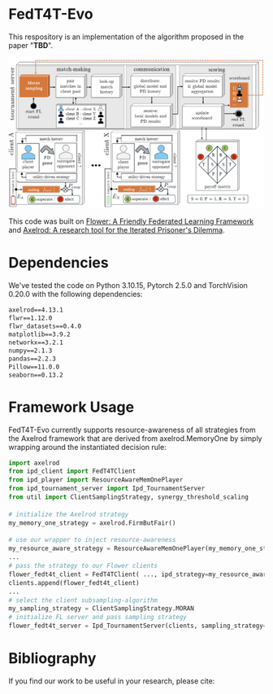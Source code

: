 # FedT4T-Evo

This respository is an implementation of the algorithm proposed in the paper "**TBD**".

![racf](/assets/racfl.png)

This code was built on [Flower: A Friendly Federated Learning Framework](https://github.com/adap/flower) and [Axelrod: A research tool for the Iterated Prisoner's Dilemma](https://github.com/Axelrod-Python/Axelrod).


# Dependencies

We've tested the code on Python 3.10.15, Pytorch 2.5.0 and TorchVision 0.20.0 with the following dependencies:
```
axelrod==4.13.1
flwr==1.12.0
flwr_datasets==0.4.0
matplotlib==3.9.2
networkx==3.2.1
numpy==2.1.3
pandas==2.2.3
Pillow==11.0.0
seaborn==0.13.2
```

# Framework Usage
FedT4T-Evo currently supports resource-awareness of all strategies from the Axelrod framework that are derived from axelrod.MemoryOne by simply wrapping around the instantiated decision rule:
```python
import axelrod
from ipd_client import FedT4TClient
from ipd_player import ResourceAwareMemOnePlayer
from ipd_tournament_server import Ipd_TournamentServer
from util import ClientSamplingStrategy, synergy_threshold_scaling

# initialize the Axelrod strategy
my_memory_one_strategy = axelrod.FirmButFair()

# use our wrapper to inject resource-awareness
my_resource_aware_strategy = ResourceAwareMemOnePlayer(my_memory_one_strategy, resource_scaling_func=synergy_threshold_scaling)
...
# pass the strategy to our Flower clients
flower_fedt4t_client = FedT4TClient( ..., ipd_strategy=my_resource_aware_strategy, ...)
clients.append(flower_fedt4t_client)       
...
# select the client subsampling-algorithm
my_sampling_strategy = ClientSamplingStrategy.MORAN
# initialize FL server and pass sampling strategy
flower_fedt4t_server = Ipd_TournamentServer(clients, sampling_strategy=my_sampling_strategy)
```


# Bibliography
If you find our work to be useful in your research, please cite:
```
```
